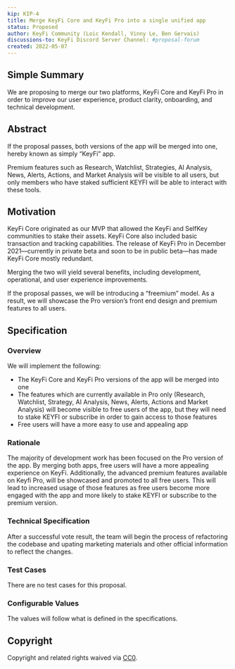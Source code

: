```yaml
---
kip: KIP-4
title: Merge KeyFi Core and KeyFi Pro into a single unified app
status: Proposed
author: KeyFi Community (Loic Kendall, Vinny Le, Ben Gervais)
discussions-to: KeyFi Discord Server Channel: #proposal-forum
created: 2022-05-07
---
```


## Simple Summary
We are proposing to merge our two platforms, KeyFi Core and KeyFi Pro in order to improve our user experience, product clarity, onboarding, and technical development.

## Abstract
If the proposal passes, both versions of the app will be merged into one, hereby known as simply “KeyFi” app.

Premium features such as Research, Watchlist, Strategies, AI Analysis, News, Alerts, Actions, and Market Analysis will be visible to all users, but only members who have staked sufficient KEYFI will be able to interact with these tools.

## Motivation
KeyFi Core originated as our MVP that allowed the KeyFi and SelfKey communities to stake their assets. KeyFi Core also included basic transaction and tracking capabilities. The release of KeyFi Pro in December 2021—currently in private beta and soon to be in public beta—has made KeyFi Core mostly redundant.

Merging the two will yield several benefits, including development, operational, and user experience improvements.

If the proposal passes, we will be introducing a “freemium” model. As a result, we will showcase the Pro version’s front end design and premium features to all users.

## Specification

### Overview
We will implement the following:
* The KeyFi Core and KeyFi Pro versions of the app will be merged into one
* The features which are currently available in Pro only (Research, Watchlist, Strategy, AI Analysis, News, Alerts, Actions and Market Analysis) will become visible to free users of the app, but they will need to stake KEYFI or subscribe in order to gain access to those features
* Free users will have a more easy to use and appealing app

### Rationale
The majority of development work has been focused on the Pro version of the app. By merging both apps, free users will have a more appealing experience on KeyFi. Additionally, the advanced premium features available on Keyfi Pro, will be showcased and promoted to all free users. This will lead to increased usage of those features as free users become more engaged with the app and more likely to stake KEYFI or subscribe to the premium version.

### Technical Specification
After a successful vote result, the team will begin the process of refactoring the codebase and upating marketing materials and other official information to reflect the changes.

### Test Cases
There are no test cases for this proposal.

### Configurable Values
The values will follow what is defined in the specifications.

## Copyright
Copyright and related rights waived via [CC0](https://creativecommons.org/publicdomain/zero/1.0/).
